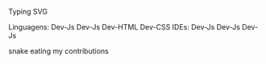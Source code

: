 




Typing SVG
 

Linguagens:
Dev-Js Dev-Js Dev-HTML Dev-CSS
IDEs:
Dev-Js Dev-Js Dev-Js



snake eating my contributions

